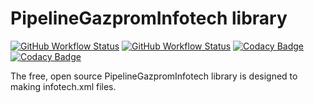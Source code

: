 # PipelineGazpromInfotech library

[![GitHub Workflow Status](https://img.shields.io/github/actions/workflow/status/vb64/pipeline.gazprom.infotech/pep257.yml?label=Pep257&style=plastic&branch=main)](https://github.com/vb64/pipeline.gazprom.infotech/actions?query=workflow%3Apep257)
[![GitHub Workflow Status](https://img.shields.io/github/actions/workflow/status/vb64/pipeline.gazprom.infotech/py3.yml?label=Python%203.8-3.12&style=plastic&branch=main)](https://github.com/vb64/pipeline.gazprom.infotech/actions?query=workflow%3Apy3)
[![Codacy Badge](https://app.codacy.com/project/badge/Coverage/6a82eaf82a6448f9ac8e9b73f8976eb2)](https://app.codacy.com/gh/vb64/pipeline.gazprom.infotech/dashboard?utm_source=gh&utm_medium=referral&utm_content=&utm_campaign=Badge_coverage)
[![Codacy Badge](https://app.codacy.com/project/badge/Grade/6a82eaf82a6448f9ac8e9b73f8976eb2)](https://app.codacy.com/gh/vb64/pipeline.gazprom.infotech/dashboard?utm_source=gh&utm_medium=referral&utm_content=&utm_campaign=Badge_grade)

The free, open source PipelineGazpromInfotech library is designed to making infotech.xml files.
